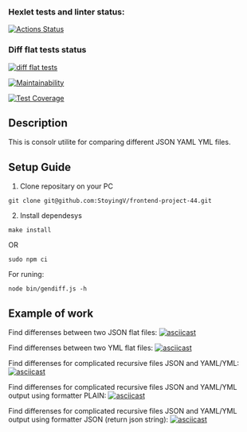 ### Hexlet tests and linter status:
[![Actions Status](https://github.com/StoyingV/frontend-project-46/workflows/hexlet-check/badge.svg)](https://github.com/StoyingV/frontend-project-46/actions)

### Diff flat tests status
[![diff flat tests](https://github.com/StoyingV/frontend-project-46/actions/workflows/difflat.yml/badge.svg)](https://github.com/StoyingV/frontend-project-46/actions/workflows/difflat.yml)

[![Maintainability](https://api.codeclimate.com/v1/badges/25ecc975e7f3819b160f/maintainability)](https://codeclimate.com/github/StoyingV/frontend-project-46/maintainability)

[![Test Coverage](https://api.codeclimate.com/v1/badges/25ecc975e7f3819b160f/test_coverage)](https://codeclimate.com/github/StoyingV/frontend-project-46/test_coverage)

## Description
This is consolr utilite for comparing different JSON YAML YML files.


## **Setup Guide**
1) Clone repositary on your PC
```
git clone git@github.com:StoyingV/frontend-project-44.git
```
2) Install dependesys

```
make install
```
OR
```
sudo npm ci
```

For runing:
```
node bin/gendiff.js -h
```


## Example of work
Find differenses between two JSON flat files:
[![asciicast](https://asciinema.org/a/bVuOmmkW4pv6QzTKzvGAQuKKX.svg)](https://asciinema.org/a/bVuOmmkW4pv6QzTKzvGAQuKKX)

Find differenses between two YML flat files:
[![asciicast](https://asciinema.org/a/sCK5qSN4oNbaTDynihReV9tqD.svg)](https://asciinema.org/a/sCK5qSN4oNbaTDynihReV9tqD)

Find differenses for complicated recursive files JSON and YAML/YML:
[![asciicast](https://asciinema.org/a/C7TAOdpAJnCxUKmEMIoVPsTyR.svg)](https://asciinema.org/a/C7TAOdpAJnCxUKmEMIoVPsTyR)

Find differenses for complicated recursive files JSON and YAML/YML output using formatter PLAIN:
[![asciicast](https://asciinema.org/a/ATe2VpFmIaBofWZCUuVBMuw6M.svg)](https://asciinema.org/a/ATe2VpFmIaBofWZCUuVBMuw6M)

Find differenses for complicated recursive files JSON and YAML/YML output using formatter JSON (return json string):
[![asciicast](https://asciinema.org/a/oHtLfMrNeG0KAAV95frsOQfnr.svg)](https://asciinema.org/a/oHtLfMrNeG0KAAV95frsOQfnr)
